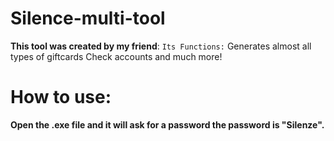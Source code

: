 # Silence-multi-tool

**This tool was created by my friend**:
`Its Functions:`
Generates almost all types of giftcards
Check accounts
and much more!




# How to use:
**Open the .exe file and it will ask for a password the password is "Silenze".**
